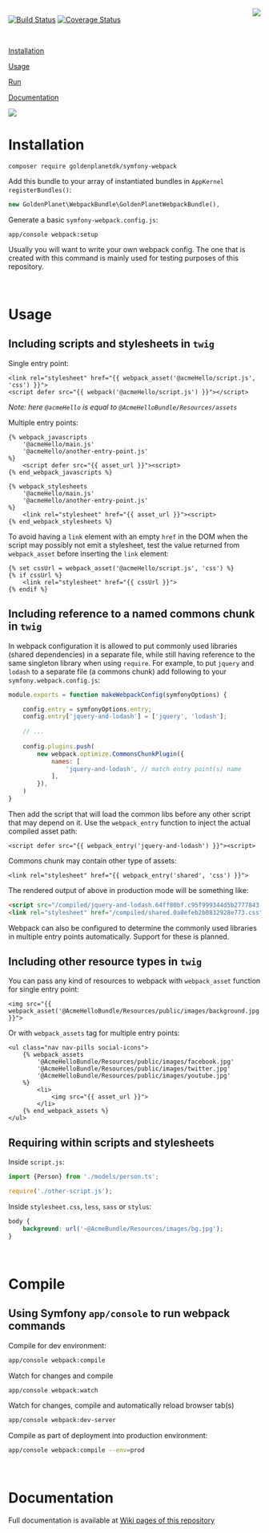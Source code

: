 <img align="right" src="https://cloud.githubusercontent.com/assets/3078595/22329543/5f1dae0c-e3ca-11e6-82d1-2e64e8b94703.png">

[![Build Status](https://travis-ci.org/goldenplanetdk/symfony-webpack.svg?branch=master)](https://travis-ci.org/goldenplanetdk/symfony-webpack)
[![Coverage Status](https://coveralls.io/repos/github/goldenplanetdk/symfony-webpack/badge.svg)](https://coveralls.io/github/goldenplanetdk/symfony-webpack)

<br>

[Installation](#installation)

[Usage](#usage)

[Run](#compile)

[Documentation](https://github.com/goldenplanetdk/symfony-webpack/wiki)

<img type="clear-floated-image" src="https://cloud.githubusercontent.com/assets/3078595/22329385/b18b9218-e3c9-11e6-99ce-db83b05480aa.png" src-origin="http://placehold.it/2000x1/fff/fff">

Installation
============

```shell
composer require goldenplanetdk/symfony-webpack
```

Add this bundle to your array of instantiated bundles in `AppKernel` `registerBundles()`:

```php
new GoldenPlanet\WebpackBundle\GoldenPlanetWebpackBundle(),
```

Generate a basic `symfony-webpack.config.js`:

```
app/console webpack:setup
```

Usually you will want to write your own webpack config. The one that is created with this command is mainly used for testing purposes of this repository.

<br>

Usage
===

Including scripts and stylesheets in `twig`
----

Single entry point:

```twig
<link rel="stylesheet" href="{{ webpack_asset('@acmeHello/script.js', 'css') }}">
<script defer src="{{ webpack('@acmeHello/script.js') }}"></script>
```

*Note: here `@acmeHello` is equal to `@AcmeHelloBundle/Resources/assets`*

Multiple entry points:

```twig
{% webpack_javascripts
	'@acmeHello/main.js'
	'@acmeHello/another-entry-point.js'
%}
	<script defer src="{{ asset_url }}"><script>
{% end_webpack_javascripts %}
```

```twig
{% webpack_stylesheets
	'@acmeHello/main.js'
	'@acmeHello/another-entry-point.js'
%}
	<link rel="stylesheet" href="{{ asset_url }}"><script>
{% end_webpack_stylesheets %}
```

To avoid having a `link` element with an empty `href` in the DOM when the script may possibly not emit a stylesheet, test the value returned from `webpack_asset` before inserting the `link` element:

```twig
{% set cssUrl = webpack_asset('@acmeHello/script.js', 'css') %}
{% if cssUrl %}
	<link rel="stylesheet" href="{{ cssUrl }}">
{% endif %}
```

Including reference to a **named** commons chunk in `twig`
---

In webpack configuration it is allowed to put commonly used libraries (shared dependencies) in a separate file, while still having reference to the same singleton library when using `require`. For example, to put `jquery` and `lodash` to a separate file (a commons chunk) add following to your `symfony.webpack.config.js`:

```js
module.exports = function makeWebpackConfig(symfonyOptions) {

	config.entry = symfonyOptions.entry;
	config.entry['jquery-and-lodash'] = ['jquery', 'lodash'];
	
	// ...
		
	config.plugins.push(
		new webpack.optimize.CommonsChunkPlugin({
			names: [
				'jquery-and-lodash', // match entry point(s) name
			],
		}),		
	)
}
```

Then add the script that will load the common libs before any other script that may depend on it. Use the `webpack_entry` function to inject the actual compiled asset path:

```twig
<script defer src="{{ webpack_entry('jquery-and-lodash') }}"><script>
```

Commons chunk may contain other type of assets:

```twig
<link rel="stylesheet" href="{{ webpack_entry('shared', 'css') }}">
```

The rendered output of above in production mode will be something like:

```html
<script src="/compiled/jquery-and-lodash.64ff80bf.c95f999344d5b2777843.js"></script>
<link rel="stylesheet" href="/compiled/shared.0a8efeb2b0832928e773.css">
```

Webpack can also be configured to determine the commonly used libraries in multiple entry points automatically. Support for these is planned. 

Including other resource types in `twig`
---

You can pass any kind of resources to webpack with `webpack_asset` function for single entry point:

```twig
<img src="{{ webpack_asset('@AcmeHelloBundle/Resources/public/images/background.jpg') }}">
```

Or with `webpack_assets` tag for multiple entry points:

```
<ul class="nav nav-pills social-icons">
	{% webpack_assets
		'@AcmeHelloBundle/Resources/public/images/facebook.jpg'
		'@AcmeHelloBundle/Resources/public/images/twitter.jpg'
		'@AcmeHelloBundle/Resources/public/images/youtube.jpg'
	%}
		<li>
			<img src="{{ asset_url }}">
		</li>
	{% end_webpack_assets %}
</ul>
```

Requiring within scripts and stylesheets
---

Inside `script.js`:

```js
import {Person} from './models/person.ts';

require('./other-script.js');
```

Inside `stylesheet.css`, `less`, `sass` or `stylus`:

```css
body {
    background: url('~@AcmeBundle/Resources/images/bg.jpg');
}
```

<br>

Compile
===

Using Symfony `app/console` to run webpack commands
---

Compile for dev environment:

```bash
app/console webpack:compile
```

Watch for changes and compile

```bash
app/console webpack:watch
```

Watch for changes, compile and automatically reload browser tab(s)

```bash
app/console webpack:dev-server
```

Compile as part of deployment into production environment:

```bash
app/console webpack:compile --env=prod
```

<br>

Documentation
===

Full documentation is available at [Wiki pages of this repository](https://github.com/goldenplanetdk/symfony-webpack/wiki)
